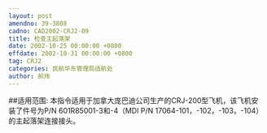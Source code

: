 ```yaml
---
layout: post
amendno: 39-3808
cadno: CAD2002-CRJ2-09
title: 检查主起落架
date: 2002-10-25 00:00:00 +0800
effdate: 2002-10-31 00:00:00 +0800
tag: CRJ2
categories: 民航华东管理局适航处
author: 郝炜
---
```


##适用范围:
本指令适用于加拿大庞巴迪公司生产的CRJ-200型飞机，该飞机安装了件号为P/N 601R85001-3和-4（MDI P/N 17064-101，-102，-103，-104）的主起落架连接接头。

